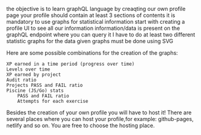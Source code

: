 the objective is to learn graphQL language by creaqting our own profile page
your profile should contain at least 3 sections of contents
it is mandatory to use graphs for statistical information
start with creating a profile UI to see all our information
information/data is present on the graphQL endpoint where you can query it
I have to do at least two different statistic graphs for the data given
graphs must be done using SVG

Here are some possible combinations for the creation of the graphs:

    XP earned in a time period (progress over time)
    Levels over time
    XP earned by project
    Audit ratio
    Projects PASS and FAIL ratio
    Piscine (JS/Go) stats
        PASS and FAIL ratio
        Attempts for each exercise

Besides the creation of your own profile you will have to host it! There are several places where you can host your profile,for example: github-pages, netlify and so on. You are free to choose the hosting place.